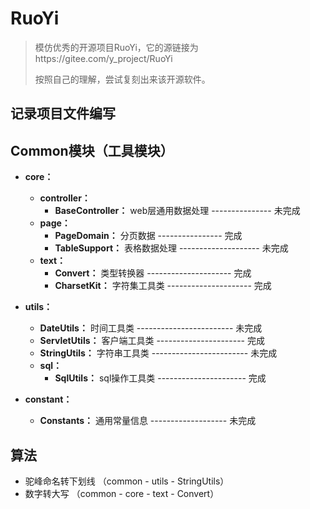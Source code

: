 # RuoYi
> 模仿优秀的开源项目RuoYi，它的源链接为https://gitee.com/y_project/RuoYi
>
> 按照自己的理解，尝试复刻出来该开源软件。



## 记录项目文件编写

## Common模块（工具模块）

- **core：**
  - **controller：**
    - **BaseController：** web层通用数据处理	---------------	未完成
  - **page：**
    - **PageDomain：** 分页数据	----------------	完成
    - **TableSupport：** 表格数据处理    --------------------  未完成
  - **text：**
    - **Convert：** 类型转换器	---------------------  完成
    - **CharsetKit：** 字符集工具类   ---------------------   完成

- **utils：**
  - **DateUtils：** 时间工具类	------------------------	未完成
  - **ServletUtils：** 客户端工具类    ----------------------   完成
  - **StringUtils：** 字符串工具类    ------------------------   未完成
  - **sql：** 
    - **SqlUtils：** sql操作工具类  ----------------------   完成
- **constant：**
  - **Constants：** 通用常量信息	-------------------	未完成



## 算法

- 驼峰命名转下划线 （common - utils - StringUtils）
- 数字转大写  （common - core - text - Convert）